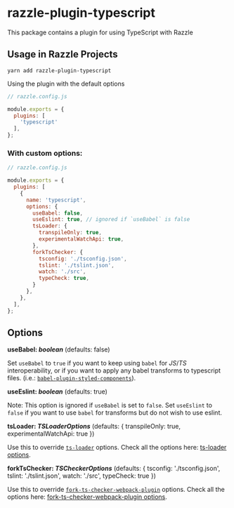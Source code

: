 # razzle-plugin-typescript

This package contains a plugin for using TypeScript with Razzle

## Usage in Razzle Projects

```
yarn add razzle-plugin-typescript
```

Using the plugin with the default options

```js
// razzle.config.js

module.exports = {
  plugins: [
    'typescript'
  ],
};
```

### With custom options:

```js
// razzle.config.js

module.exports = {
  plugins: [
    {
      name: 'typescript',
      options: {
        useBabel: false,
        useEslint: true, // ignored if `useBabel` is false
        tsLoader: {
          transpileOnly: true,
          experimentalWatchApi: true,
        },
        forkTsChecker: {
          tsconfig: './tsconfig.json',
          tslint: './tslint.json',
          watch: './src',
          typeCheck: true,
        }
      },
    },
  ],
};
```

## Options

__useBabel: _boolean___ (defaults: false)

Set `useBabel` to `true` if you want to keep using `babel` for _JS_/_TS_ interoperability, or if you want to apply any babel transforms to typescript files. (i.e.: [`babel-plugin-styled-components`](https://github.com/styled-components/babel-plugin-styled-components)).

__useEslint: _boolean___ (defaults: true)

Note: This option is ignored if `useBabel` is set to `false`.
Set `useEslint` to `false` if you want to use `babel` for transforms but do not wish to use eslint.

__tsLoader: _TSLoaderOptions___ (defaults: { transpileOnly: true, experimentalWatchApi: true })

Use this to override [`ts-loader`](https://github.com/TypeStrong/ts-loader) options. Check all the options here: [ts-loader options](https://github.com/TypeStrong/ts-loader#loader-options).

__forkTsChecker: _TSCheckerOptions___ (defaults: { tsconfig: './tsconfig.json', tslint: './tslint.json', watch: './src',           typeCheck: true })

Use this to override [`fork-ts-checker-webpack-plugin`](https://github.com/Realytics/fork-ts-checker-webpack-plugin) options. Check all the options here: [fork-ts-checker-webpack-plugin options](https://github.com/Realytics/fork-ts-checker-webpack-plugin#options).
